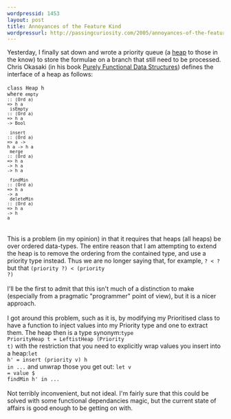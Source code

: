 ```yaml
--- 
wordpressid: 1453
layout: post
title: Annoyances of the Feature Kind
wordpressurl: http://passingcuriosity.com/2005/annoyances-of-the-feature-kind/
---
```

Yesterday, I finally sat down and wrote a priority queue (a <a href="http://en.wikipedia.org/wiki/Heap">heap</a> to those in the know) to store the formulae on a branch that still need to be processed. Chris Okasaki (in his book <a href="http://www.eecs.usma.edu/Personnel/okasaki/pubs.html#cup98">Purely Functional Data Structures</a>) defines the interface of a heap as follows:<br /><br /><code><span class="keyword">class</span> Heap h <span class="keyword">where</span><code style="border: none;">    empty     <span class="keyword">::</span> (<span class="keyword">Ord</span> a) <span class="keyword">=&gt;</span> h a<br />  isEmpty   <span class="keyword">::</span> (<span class="keyword">Ord</span> a) <span class="keyword">=&gt;</span> h a <span class="keyword">-&gt;</span> Bool<br /><br />  insert    <span class="keyword">::</span> (<span class="keyword">Ord</span> a) <span class="keyword">=&gt;</span> a <span class="keyword">-&gt;</span> h a <span class="keyword">-&gt;</span> h a<br />  merge     <span class="keyword">::</span> (<span class="keyword">Ord</span> a) <span class="keyword">=&gt;</span> h a <span class="keyword">-&gt;</span> h a <span class="keyword">-&gt;</span> h a<br /><br />  findMin   <span class="keyword">::</span> (<span class="keyword">Ord</span> a) <span class="keyword">=&gt;</span> h a <span class="keyword">-&gt;</span> a<br />  deleteMin <span class="keyword">::</span> (<span class="keyword">Ord</span> a) <span class="keyword">=&gt;</span> h a <span class="keyword">-&gt;</span> h a<br /></code></code><br /><br />This is a problem (in my opinion) in that it requires that heaps (all heaps) be over ordered data-types. The entire <emph>reason</emph> that I am attempting to extend the heap is to remove the ordering from the contained type, and use a priority type instead. Thus we are no longer saying that, for example, <code style="text-align: center;">? &lt; ?</code> but that <code style="text-align: center;">(priority ?) &lt; (priority ?)</code><br /><br />I'll be the first to admit that this isn't much of a distinction to make (especially from a pragmatic "programmer" point of view), but it is a nicer approach.<br /><br />I got around this problem, such as it is, by modifying my Prioritised class to have a function to inject values into my Priority type and one to extract them. The heap then is a type synonym:<code style="text-align: center;"><span class="keyword">type</span> PriorityHeap t <span class="keyword">=</span> LeftistHeap (Priority t)</code> with the restriction that you need to explicitly wrap values you insert into a heap:<code style="text-align: center;"><span class="keyword">let</span> h' <span class="keyword">=</span> insert (priority v) h <span class="keyword">in</span> ...</code> and unwrap those you get out: <code style="text-align: center;"><span class="keyword">let</span> v <span class="keyword">=</span> value <span class="keyword">$</span> findMin h' <span class="keyword">in</span> ...</code><br /><br />Not terribly inconvenient, but not ideal. I'm fairly sure that this could be solved with some functional dependancies magic, but the current state of affairs is good enough to be getting on with.
